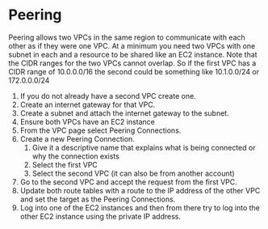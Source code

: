 # Peering
Peering allows two VPCs in the same region to communicate with each other as if they were one VPC. At a minimum you need two VPCs with one subnet in each and a resource to be shared like an EC2 instance. Note that the CIDR ranges for the two VPCs cannot overlap. So if the first VPC has a CIDR range of 10.0.0.0/16 the second could be something like 10.1.0.0/24 or 172.0.0.0/24

1. If you do not already have a second VPC create one.
1. Create an internet gateway for that VPC.
1. Create a subnet and attach the internet gateway to the subnet.
1. Ensure both VPCs have an EC2 instance
1. From the VPC page select Peering Connections.
1. Create a new Peering Connection.
   1. Give it a descriptive name that explains what is being connected or why the connection exists
   1. Select the first VPC
   1. Select the second VPC (it can also be from another account)
1. Go to the second VPC and accept the request from the first VPC.
1. Update both route tables with a route to the IP address of the other VPC and set the target as the Peering Connections.
1. Log into one of the EC2 instances and then from there try to log into the other EC2 instance using the private IP address.
